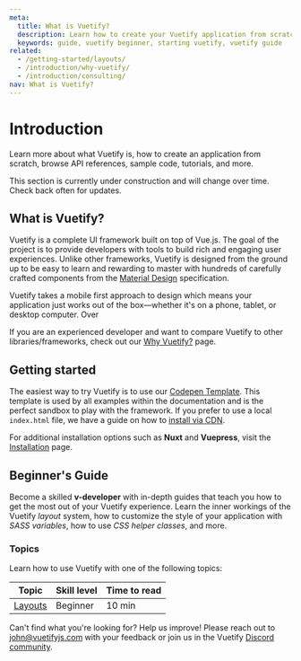 ```yaml
---
meta:
  title: What is Vuetify?
  description: Learn how to create your Vuetify application from scratch. Browse API references, sample code, tutorials, and more.
  keywords: guide, vuetify beginner, starting vuetify, vuetify guide
related:
  - /getting-started/layouts/
  - /introduction/why-vuetify/
  - /introduction/consulting/
nav: What is Vuetify?
---
```


# Introduction

Learn more about what Vuetify is, how to create an application from scratch, browse API references, sample code, tutorials, and more.

<promoted-ad slug="vuemastery-getting-started" />

<alert type="warning">

  This section is currently under construction and will change over time. Check back often for updates.

</alert>

## What is Vuetify?

Vuetify is a complete UI framework built on top of Vue.js. The goal of the project is to provide developers with tools to build rich and engaging user experiences. Unlike other frameworks, Vuetify is designed from the ground up to be easy to learn and rewarding to master with hundreds of carefully crafted components from the [Material Design](https://material.io/) specification.

Vuetify takes a mobile first approach to design which means your application just works out of the box—whether it's on a phone, tablet, or desktop computer. Over

If you are an experienced developer and want to compare Vuetify to other libraries/frameworks, check out our [Why Vuetify?](/introduction/why-vuetify/) page.

## Getting started

The easiest way to try Vuetify is to use our [Codepen Template](https://template.vuetifyjs.com/). This template is used by all examples within the documentation and is the perfect sandbox to play with the framework. If you prefer to use a local `index.html` file, we have a guide on how to [install via CDN](/getting-started/installation/#cdn-usage).

For additional installation options such as **Nuxt** and **Vuepress**,  visit the [Installation](/getting-started/installation/) page.

## Beginner's Guide

Become a skilled **v-developer** with in-depth guides that teach you how to get the most out of your Vuetify experience. Learn the inner workings of the Vuetify _layout_ system, how to customize the style of your application with _SASS variables_, how to use _CSS helper classes_, and more.

### Topics

Learn how to use Vuetify with one of the following topics:

| Topic | Skill level | Time to read |
| ------- | ----------- | ------------ |
| [Layouts](/getting-started/layouts/) | Beginner | 10 min |

Can't find what you're looking for? Help us improve! Please reach out to [john@vuetifyjs.com](mailto:john@vuetifyjs.com) with your feedback or join us in the Vuetify [Discord community](https://community.vuetifyjs.com/).

<backmatter />
